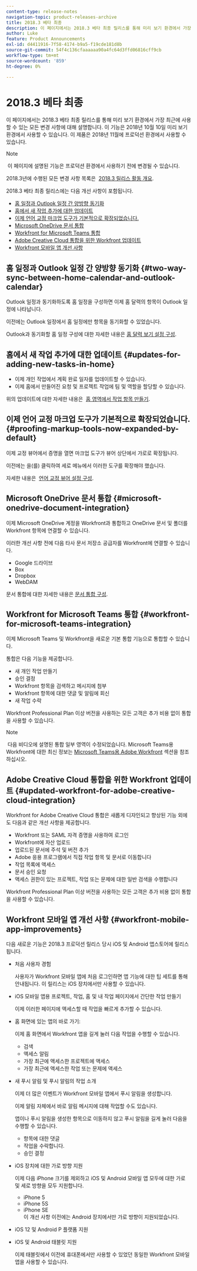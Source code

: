 ```yaml
---
content-type: release-notes
navigation-topic: product-releases-archive
title: 2018.3 베타 최종
description: 이 페이지에서는 2018.3 베타 최종 릴리스를 통해 미리 보기 환경에서 가장 최근에 사용할 수 있는 모든 변경 사항에 대해 설명합니다. 이 기능은 2018년 10월 10일 미리 보기 환경에서 사용할 수 있습니다. 이 제품은 2018년 11월에 프로덕션 환경에서 사용할 수 있습니다.
author: Luke
feature: Product Announcements
exl-id: d4411916-7f58-4174-b9a5-f19cde181d8b
source-git-commit: 54f4c136cfaaaaaa90a4fc64d3ffd06816cff9cb
workflow-type: tm+mt
source-wordcount: '859'
ht-degree: 0%

---
```


# 2018.3 베타 최종

이 페이지에서는 2018.3 베타 최종 릴리스를 통해 미리 보기 환경에서 가장 최근에 사용할 수 있는 모든 변경 사항에 대해 설명합니다. 이 기능은 2018년 10월 10일 미리 보기 환경에서 사용할 수 있습니다. 이 제품은 2018년 11월에 프로덕션 환경에서 사용할 수 있습니다.

>[!NOTE]
>
> 이 페이지에 설명된 기능은 프로덕션 환경에서 사용하기 전에 변경될 수 있습니다.

2018.3년에 수행된 모든 변경 사항 목록은  [2018.3 릴리스 활동 개요](../../../../product-announcements/product-releases/quarterly-release-archive/2018.3-release-activity/2018.3-release-activity-overview.md).

2018.3 베타 최종 릴리스에는 다음 개선 사항이 포함됩니다.

* [홈 일정과 Outlook 일정 간 양방향 동기화](#two-way-sync-between-home-calendar-and-outlook-calendar)
* [홈에서 새 작업 추가에 대한 업데이트](#updates-for-adding-new-tasks-in-home)
* [이제 언어 교정 마크업 도구가 기본적으로 확장되었습니다.](#proofing-markup-tools-now-expanded-by-default)
* [Microsoft OneDrive 문서 통합](#microsoft-onedrive-document-integration)
* [Workfront for Microsoft Teams 통합](#workfront-for-microsoft-teams-integration)
* [Adobe Creative Cloud 통합을 위한 Workfront 업데이트](#updated-workfront-for-adobe-creative-cloud-integration)
* [Workfront 모바일 앱 개선 사항](#workfront-mobile-app-improvements)

## 홈 일정과 Outlook 일정 간 양방향 동기화 {#two-way-sync-between-home-calendar-and-outlook-calendar}

Outlook 일정과 동기화하도록 홈 일정을 구성하면 이제 홈 달력의 항목이 Outlook 일정에 나타납니다.

이전에는 Outlook 일정에서 홈 일정에만 항목을 동기화할 수 있었습니다.

Outlook과 동기화할 홈 일정 구성에 대한 자세한 내용은 [홈 달력 보기 설정 구성](../../../../workfront-basics/using-home/using-the-home-area/configure-home-calendar-view.md).

## 홈에서 새 작업 추가에 대한 업데이트 {#updates-for-adding-new-tasks-in-home}

* 이제 개인 작업에서 계획 완료 일자를 업데이트할 수 있습니다.
* 이제 홈에서 만들어진 요청 및 프로젝트 작업에 팀 및 역할을 할당할 수 있습니다.

위의 업데이트에 대한 자세한 내용은  [홈 영역에서 작업 항목 만들기](../../../../workfront-basics/using-home/using-the-home-area/create-work-items-in-home.md).

## 이제 언어 교정 마크업 도구가 기본적으로 확장되었습니다. {#proofing-markup-tools-now-expanded-by-default}

이제 교정 뷰어에서 증명을 열면 마크업 도구가 뷰어 상단에서 가로로 확장됩니다.

이전에는 을(를) 클릭하여 세로 메뉴에서 이러한 도구를 확장해야 했습니다.

자세한 내용은  [언어 교정 뷰어 설정 구성](../../../../review-and-approve-work/proofing/reviewing-proofs-within-workfront/configure-proofing-viewer-settings.md).

## Microsoft OneDrive 문서 통합 {#microsoft-onedrive-document-integration}

이제 Microsoft OneDrive 계정을 Workfront과 통합하고 OneDrive 문서 및 폴더를 Workfront 항목에 연결할 수 있습니다.

이러한 개선 사항 전에 다음 타사 문서 저장소 공급자를 Workfront에 연결할 수 있습니다.

* Google 드라이브
* Box
* Dropbox
* WebDAM

문서 통합에 대한 자세한 내용은 [문서 통합 구성](../../../../administration-and-setup/configure-integrations/configure-document-integrations.md).

## Workfront for Microsoft Teams 통합 {#workfront-for-microsoft-teams-integration}

이제 Microsoft Teams 및 Workfront을 새로운 기본 통합 기능으로 통합할 수 있습니다.

통합은 다음 기능을 제공합니다.

* 새 개인 작업 만들기
* 승인 결정
* Workfront 항목을 검색하고 메시지에 첨부
* Workfront 항목에 대한 댓글 및 알림에 회신
* 새 작업 수락

Workfront Professional Plan 이상 버전을 사용하는 모든 고객은 추가 비용 없이 통합을 사용할 수 있습니다.

>[!NOTE]
 다음 비디오에 설명된 통합 일부 영역이 수정되었습니다. Microsoft Teams용 Workfront에 대한 최신 정보는 [Microsoft Teams용 Adobe Workfront](../../../../workfront-integrations-and-apps/using-workfront-with-microsoft-teams/use-workfront-with-ms-teams.md) 섹션을 참조하십시오.

## Adobe Creative Cloud 통합을 위한 Workfront 업데이트 {#updated-workfront-for-adobe-creative-cloud-integration}

Workfront for Adobe Creative Cloud 통합은 새롭게 디자인되고 향상된 기능 외에도 다음과 같은 개선 사항을 제공합니다.

* Workfront 또는 SAML 자격 증명을 사용하여 로그인
* Workfront에 자산 업로드
* 업로드된 문서에 주석 및 버전 추가
* Adobe 응용 프로그램에서 직접 작업 항목 및 문서로 이동합니다
* 작업 목록에 액세스
* 문서 승인 요청
* 액세스 권한이 있는 프로젝트, 작업 또는 문제에 대한 일반 검색을 수행합니다

Workfront Professional Plan 이상 버전을 사용하는 모든 고객은 추가 비용 없이 통합을 사용할 수 있습니다.

## Workfront 모바일 앱 개선 사항 {#workfront-mobile-app-improvements}

다음 새로운 기능은 2018.3 프로덕션 릴리스 당시 iOS 및 Android 앱스토어에 릴리스됩니다.

* 처음 사용자 경험

   사용자가 Workfront 모바일 앱에 처음 로그인하면 앱 기능에 대한 팁 세트를 통해 안내됩니다. 이 릴리스는 iOS 장치에서만 사용할 수 있습니다.

* iOS 모바일 앱용 프로젝트, 작업, 홈 및 내 작업 페이지에서 간단한 작업 만들기

   이제 이러한 페이지에 액세스할 때 작업을 빠르게 추가할 수 있습니다.

* 홈 화면에 있는 앱의 바로 가기:

   이제 홈 화면에서 Workfront 앱을 길게 눌러 다음 작업을 수행할 수 있습니다.

   * 검색
   * 액세스 알림
   * 가장 최근에 액세스한 프로젝트에 액세스 
   * 가장 최근에 액세스한 작업 또는 문제에 액세스

* 새 푸시 알림 및 푸시 알림의 작업 소개

   이제 더 많은 이벤트가 Workfront 모바일 앱에서 푸시 알림을 생성합니다.

   이제 알림 자체에서 바로 알림 메시지에 대해 작업할 수도 있습니다.

   앱이나 푸시 알림을 생성한 항목으로 이동하지 않고 푸시 알림을 길게 눌러 다음을 수행할 수 있습니다.

   * 항목에 대한 댓글
   * 작업을 수락합니다.
   * 승인 결정

* iOS 장치에 대한 가로 방향 지원

   이제 다음 iPhone 크기를 제외하고 iOS 및 Android 모바일 앱 모두에 대한 가로 및 세로 방향을 모두 지원합니다.

   * iPhone 5
   * iPhone 5S
   * iPhone SE\
      이 개선 사항 이전에는 Android 장치에서만 가로 방향이 지원되었습니다.

* iOS 12 및 Android P 플랫폼 지원
* iOS 및 Android 태블릿 지원

   이제 태블릿에서 이전에 휴대폰에서만 사용할 수 있었던 동일한 Workfront 모바일 앱을 사용할 수 있습니다.
